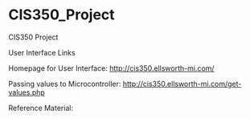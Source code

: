 # CIS350_Project
CIS350 Project

User Interface Links

Homepage for User Interface: http://cis350.ellsworth-mi.com/

Passing values to Microcontroller: http://cis350.ellsworth-mi.com/get-values.php

Reference Material:
